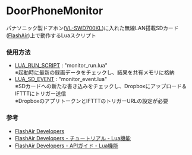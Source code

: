 # DoorPhoneMonitor

パナソニック製ドアホン([VL-SWD700KL](https://panasonic.jp/door/p-db/VL-SWD700KL.html))に入れた無線LAN搭載SDカード([FlashAir](https://jp.toshiba-memory.com/product/flashair/sduwa/index_j.htm))上で動作するLuaスクリプト


### 使用方法

- [LUA_RUN_SCRIPT](https://www.flashair-developers.com/ja/documents/api/config/#LUA_RUN_SCRIPT) : "monitor_run.lua"  
※起動時に最新の録画データをチェックし、結果を共有メモリに格納
- [LUA_SD_EVENT](https://www.flashair-developers.com/ja/documents/api/config/#LUA_SD_EVENT) : "monitor_event.lua"  
※SDカードへの新たな書き込みをチェックし、Dropboxにアップロード＆IFTTTにトリガー送信  
※DropboxのアプリトークンとIFTTTのトリガーURLの設定が必要


### 参考

- [FlashAir Developers](https://www.flashair-developers.com/ja/)
- [FlashAir Developers - チュートリアル - Lua機能](https://www.flashair-developers.com/ja/documents/tutorials/lua/)
- [FlashAir Developers - APIガイド - Lua機能](https://www.flashair-developers.com/ja/documents/api/lua/)
